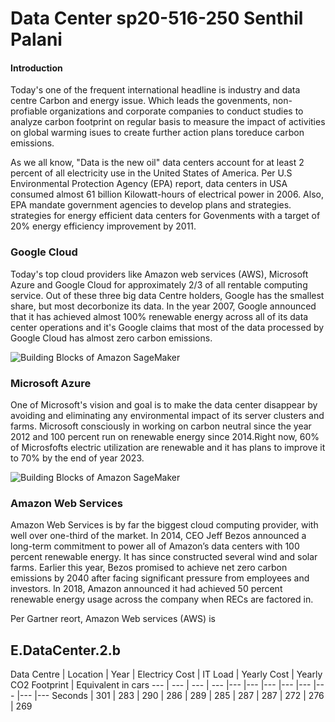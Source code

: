 # Data Center sp20-516-250 Senthil Palani 
#### Introduction
Today's one of the frequent international headline is industry and data centre Carbon and energy issue. Which leads the govenments, non-profiable organizations and corporate companies to conduct studies to analyze carbon footprint on regular basis to measure the impact of activities on global warming isues to create further action plans toreduce carbon emissions.

As we all know, "Data is the new oil" data centers account for at least 2 percent of all electricity use in the United States of America. Per U.S Environmental Protection Agency (EPA) report, data centers in USA consumed almost 61 billion Kilowatt-hours of electrical power in 2006. Also, EPA mandate government agencies to develop plans and strategies. strategies for energy efficient data centers for Govenments with a target of 20% energy efficiency improvement by 2011.

### Google Cloud
Today's top cloud providers like Amazon web services (AWS), Microsoft Azure and Google Cloud for approximately 2/3 of all rentable computing service. Out of these three big data Centre holders, Google has the smallest share, but most decorbonize its data. In the year 2007, Google announced that it has achieved almost 100% renewable energy across all of its data center operations and it's Google claims that most of the data processed by Google Cloud has almost zero carbon emissions.

![Building Blocks of Amazon SageMaker](https://media.wired.com/photos/5de7f07aec5b5300087be597/master/w_1600%2Cc_limit/science_M22567.jpg)

### Microsoft Azure
One of Microsoft's vision and goal is to make the data center disappear by avoiding and eliminating any environmental impact of its server clusters and farms. Microsoft consciously in working on carbon neutral since the year 2012 and 100 percent run on renewable energy since 2014.Right now, 60% of Microsfofts electric utilization are renewable and it has plans to improve it to 70% by the end of year 2023. 

![Building Blocks of Amazon SageMaker](https://media.wired.com/photos/5de7f0710e773300087dbb3e/master/w_1600%2Cc_limit/Science_AWSdatacenter-587177040.jpg)

### Amazon Web Services

Amazon Web Services is by far the biggest cloud computing provider, with well over one-third of the market. In 2014, CEO Jeff Bezos announced a long-term commitment to power all of Amazon’s data centers with 100 percent renewable energy. It has since constructed several wind and solar farms. Earlier this year, Bezos promised to achieve net zero carbon emissions by 2040 after facing significant pressure from employees and investors. In 2018, Amazon announced it had achieved 50 percent renewable energy usage across the company when RECs are factored in.

Per Gartner reort, Amazon Web services (AWS) is 

## E.DataCenter.2.b

Data Centre | Location | Year | Electricy Cost | IT Load | Yearly Cost | Yearly CO2 Footprint | Equivalent in cars 
--- | --- | --- | --- |--- |--- |--- |--- |--- |--- |--- |---
Seconds | 301 | 283 | 290 | 286 | 289 | 285 | 287 | 287 | 272 | 276 | 269





